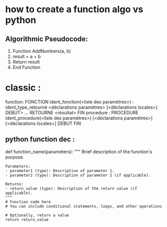 # how to create a function algo vs python 
## Algorithmic Pseudocode:
1. Function AddNumbers(a, b)
2.   result = a + b
3.   Return result
4. End Function
# classic :
function:
FONCTION ident_fonction(<liste des paramètres>) : ident_type_retourné
       <déclarations paramètres>
       [<déclarations locales>]
  DEBUT>
       <instruction>
    ...
  RETOURNE <résultat>
  FIN
  procedure :
  PROCEDURE ident_procedure(<liste des paramètres>)
       [<déclarations paramètres>]
       [<déclarations locales>]
  DEBUT
       <instructions>
  FIN
## python function dec : 
def function_name(parameters):
    """
    Brief description of the function's purpose.

    Parameters:
    - parameter1 (type): Description of parameter 1.
    - parameter2 (type): Description of parameter 2 (if applicable).

    Returns:
    - return_value (type): Description of the return value (if applicable).
    """
    # Function code here
    # You can include conditional statements, loops, and other operations

    # Optionally, return a value
    return return_value
 
